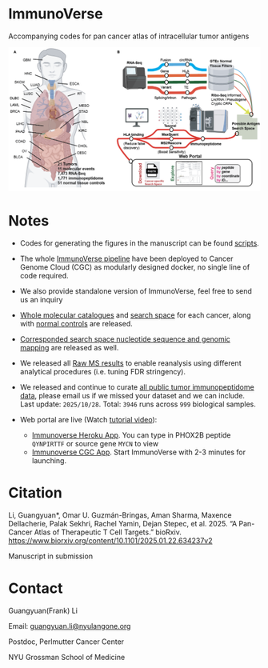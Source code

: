 # ImmunoVerse
Accompanying codes for pan cancer atlas of intracellular tumor antigens


![overview](./images/overview.png)


# Notes

* Codes for generating the figures in the manuscript can be found [scripts](./scripts).

* The whole [ImmunoVerse pipeline](https://docs.google.com/presentation/d/1l66tpNRdFWWut33G6rKZaKtASeh96kiIOERkDgfNzsg/edit?usp=sharing) have been 
deployed to Cancer Genome Cloud (CGC) as modularly designed docker, no single line of code required. 

* We also provide standalone version of ImmunoVerse, feel free to send us an inquiry

* [Whole molecular catalogues](./notes/molecular_catalogue.md) and [search space](./notes/search_space.md) for each cancer, along with [normal controls](./notes/normal.md) are released.

* [Corresponded search space nucleotide sequence and genomic mapping](./notes/search_space_nt.md) are released as well.

* We released all [Raw MS results](./notes/raw_ms_result.md) to enable reanalysis using different analytical procedures (i.e. tuning FDR stringency).

* We released and continue to curate [all public tumor immunopeptidome data](https://genome.med.nyu.edu/public/yarmarkovichlab/ImmunoVerse/ImmunoVerse_Hub/), please email us if we missed your dataset and we can include. Last update: `2025/10/28`. Total: `3946` runs across `999` biological samples.

* Web portal are live (Watch [tutorial video](https://www.youtube.com/watch?v=olhNYVycJ2w)):

    * [Immunoverse Heroku App](https://immunoverse-web-5ef5cdbdcedf.herokuapp.com/). You can type in 
      PHOX2B peptide `QYNPIRTTF` or source gene `MYCN` to view
    * [Immunoverse CGC App](https://cgc.sbgenomics.com/webapps). Start ImmunoVerse with 2-3 minutes for launching.


# Citation

Li, Guangyuan*, Omar U. Guzmán-Bringas, Aman Sharma, Maxence Dellacherie, Palak Sekhri, Rachel Yamin, Dejan Stepec, et al. 2025. “A Pan-Cancer Atlas of Therapeutic T Cell Targets.” bioRxiv. https://www.biorxiv.org/content/10.1101/2025.01.22.634237v2 

Manuscript in submission


# Contact

Guangyuan(Frank) Li

Email: guangyuan.li@nyulangone.org

Postdoc, Perlmutter Cancer Center

NYU Grossman School of Medicine

